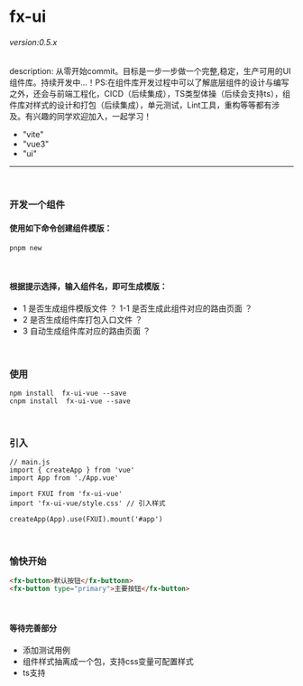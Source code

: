 # fx-ui

###### version:0.5.x

description: 从零开始commit。目标是一步一步做一个完整,稳定，生产可用的UI组件库。持续开发中...！PS:在组件库开发过程中可以了解底层组件的设计与编写之外，还会与前端工程化，CICD（后续集成），TS类型体操（后续会支持ts），组件库对样式的设计和打包（后续集成），单元测试，Lint工具，重构等等都有涉及。有兴趣的同学欢迎加入，一起学习！
  - "vite"
  - "vue3"
  - "ui"
***
<br>

### 开发一个组件
#### 使用如下命令创建组件模版：

```shell
pnpm new
```
<br>

#### 根据提示选择，输入组件名，即可生成模版： 
- 1 是否生成组件模版文件 ？
    1-1 是否生成此组件对应的路由页面 ？
- 2 是否生成组件库打包入口文件 ？
- 3 自动生成组件库对应的路由页面 ？

<br>


### 使用
```shell
npm install  fx-ui-vue --save
cnpm install  fx-ui-vue --save
```
<br>

### 引入
```Js
// main.js
import { createApp } from 'vue'
import App from './App.vue'

import FXUI from 'fx-ui-vue'
import 'fx-ui-vue/style.css' // 引入样式

createApp(App).use(FXUI).mount('#app')

```

<br>

### 愉快开始
```html
<fx-button>默认按钮</fx-buttonn> 
<fx-button type="primary">主要按钮</fx-button>
```
<br>


#### 等待完善部分
- 添加测试用例
- 组件样式抽离成一个包，支持css变量可配置样式
- ts支持
 